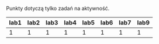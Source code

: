 Punkty dotyczą tylko zadań na aktywność.

| lab1 | lab2 | lab3 | lab4 | lab5 | lab6 | lab7 | lab9 |
|------|------|------|------|------|------|------|------|
|    1 |    1 |    1 |    1 |    1 |    1 |    1 |    1 |

